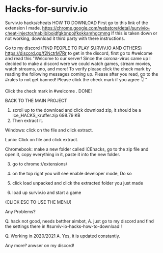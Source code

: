 # Hacks-for-surviv.io
Surviv.io hacks/cheats HOW TO DOWNLOAD
First go to this link of the extension I made.
https://chrome.google.com/webstore/detail/survivio-cheat-injector/nablibibojdfgkbnpojfkokkamhgcmmg
If this is taken down or not working, download it third party with there instructions.


Go to my discord (FIND PEOPLE TO PLAY SURVIV.IO AND OTHERS) https://discord.gg/f2NctrM7Rr
to get in the discord, first go to #welcome and read this "Welcome to our server! Since the corona-virus came up I decided to make a discord   were we could watch games, stream movies, watch streams, uno, and more! To verify
please click the check mark by reading the following messages coming up.
Please after you read, go to the #rules to not get banned!
Please click the check mark if you agree
👇 "

Click the check mark in #welcome . DONE!

BACK TO THE MAIN PROJECT 

1. scroll up to the download and click download zip,
it should be a Ice_HACKS_kruffer.zip
698.79 KB
2. Then extract it.


Windows: click on the file and click extract.


Lunix: Click on file and click extract.


Chromebook: make a new folder called ICEhacks, go to the zip file and open it, copy everything in it, paste it into the new folder.


3. go to chrome://extensions/

4. on the top right you will see enable developer mode, Do so

5. click load unpacked and click the extracted folder you just made

6. load up surviv.io and start a game

(CLICK ESC TO USE THE MENU) 



Any Problems?

Q. hack not good, needs betther aimbot,
A. just go to my discord and find the settings there in #surviv-io-hacks-how-to-download !

Q. Working in 2020/2021
A. Yes, it is updated constantly.

Any more? anwser on my discord!
